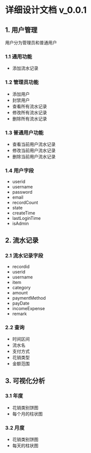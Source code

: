 # 详细设计文档 v_0.0.1
## 1. 用户管理
用户分为管理员和普通用户
### 1.1 通用功能
- 添加流水记录
### 1.2 管理员功能
- 添加用户
- 封禁用户
- 查看所有流水记录
- 修改所有流水记录
- 删除所有流水记录
### 1.3 普通用户功能
- 查看当前用户流水记录
- 修改当前用户流水记录
- 删除当前用户流水记录
### 1.4 用户字段

- userid
- username
- password
- email
- recordCount
- state
- createTime
- lastLoginTime
- isAdmin

## 2. 流水记录
### 2.1 流水记录字段
- recordid
- userid
- username
- item
- category
- amount
- paymentMethod
- payDate 
- incomeExpense
- remark
### 2.2 查询
- 时间区间
- 流水名
- 支付方式
- 花销类型
- 金额范围

## 3. 可视化分析
### 3.1 年度
- 花销类别饼图
- 每个月的柱状图
### 3.2 月度
- 花销类别饼图
- 每天的柱状图